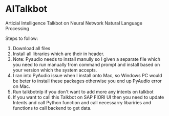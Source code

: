 # AITalkbot
Articial Intelligence Talkbot on Neural Network Natural Language Processing

Steps to follow:
1. Download all files
2. Install all libraries which are their in header.
3. Note: Pyaudio needs to install manully so I given a separate file which you need to run manually from command prompt and install based on your version which the system accepts.
4. I ran into PyAudio issue when I install onto Mac, so Windows PC would be beter to install these packages otherwise you end up PyAudio error on Mac.
5. Run talkbotnlp if you don't want to add more any intents on talkbot
6. If you want to call this Talkbot on SAP FIORI UI then you need to update Intents and call Python function and call necessarry libariries and functions to call backend to get data.
